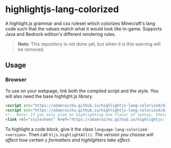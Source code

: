 # highlightjs-lang-colorized

A highlight.js grammar and css ruleset which colorizes Minecraft's lang code such that the values match what it would look like in-game. Supports Java and Bedrock edition's different rendering rules.

> **Note**: This repository is not done yet, but when it is this warning will be removed.

## Usage

### Browser

To use on your webpage, link both the compiled script and the style.
You will also need the base highlight.js library.

```html
<script src="https://adamraichu.github.io/highlightjs-lang-colorized/dist/lang-colorized-java.min.js"></script>
<script src="https://adamraichu.github.io/highlightjs-lang-colorized/dist/lang-colorized-bedrock.min.js"></script>
<!-- Note: If you only plan on highlighting one flavor of syntax, there is no need to include both here. -->
<link rel="stylesheet" href="https://adamraichu.github.io/highlightjs-lang-colorized/src/styles/lang-colorized.css">
```

To highlight a code block, give it the class `language-lang-colorized-<version>`.
Then call `hljs.highlightAll()`.
*The version you choose will affect how certain `§` formatters and highlighters take effect.*
